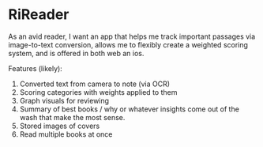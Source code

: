 # RiReader
As an avid reader, I want an app that helps me track important passages via image-to-text conversion, allows me to flexibly create a weighted scoring system, and is offered in both web an ios.

Features (likely):
1. Converted text from camera to note (via OCR)
2. Scoring categories with weights applied to them
3. Graph visuals for reviewing 
4. Summary of best books / why or whatever insights come out of the wash that make the most sense.
5. Stored images of covers
6. Read multiple books at once